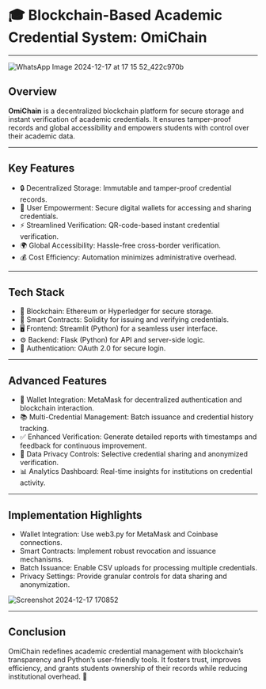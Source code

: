 # 🎓 Blockchain-Based Academic Credential System: OmiChain


---
![WhatsApp Image 2024-12-17 at 17 15 52_422c970b](https://github.com/user-attachments/assets/f9d7fa0f-554a-40c9-874e-5f40de4376d7)
## Overview

**OmiChain** is a decentralized blockchain platform for secure storage and instant verification of academic credentials. It ensures tamper-proof records and global accessibility and empowers students with control over their academic data.

---
## Key Features
- 🔒 Decentralized Storage: Immutable and tamper-proof credential records.
- 🙋 User Empowerment: Secure digital wallets for accessing and sharing credentials.
- ⚡ Streamlined Verification: QR-code-based instant credential verification.
- 🌍 Global Accessibility: Hassle-free cross-border verification.
- 💰 Cost Efficiency: Automation minimizes administrative overhead.
---
## Tech Stack
- 🔗 Blockchain: Ethereum or Hyperledger for secure storage.
- 📜 Smart Contracts: Solidity for issuing and verifying credentials.
- 🖥️ Frontend: Streamlit (Python) for a seamless user interface.
- ⚙️ Backend: Flask (Python) for API and server-side logic.
- 🔑 Authentication: OAuth 2.0 for secure login.
---
## Advanced Features
- 👛 Wallet Integration: MetaMask  for decentralized authentication and blockchain interaction.
- 📚 Multi-Credential Management: Batch issuance and credential history tracking.
- ✅ Enhanced Verification: Generate detailed reports with timestamps and feedback for continuous improvement.
- 🔐 Data Privacy Controls: Selective credential sharing and anonymized verification.
- 📊 Analytics Dashboard: Real-time insights for institutions on credential activity.
---
## Implementation Highlights
- Wallet Integration: Use web3.py for MetaMask and Coinbase connections.
- Smart Contracts: Implement robust revocation and issuance mechanisms.
- Batch Issuance: Enable CSV uploads for processing multiple credentials.
- Privacy Settings: Provide granular controls for data sharing and anonymization.



![Screenshot 2024-12-17 170852](https://github.com/user-attachments/assets/c541f7ac-b30d-44a5-887d-281e6391b449)


---
## Conclusion
OmiChain redefines academic credential management with blockchain’s transparency and Python’s user-friendly tools. It fosters trust, improves efficiency, and grants students ownership of their records while reducing institutional overhead. 🌟
